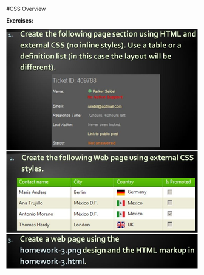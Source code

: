 #CSS Overview

**Exercises:**

![](https://raw.githubusercontent.com/BorislavIvanov/Telerik_Academy/master/Resources/Exercise%20images/CSS%20Overview%20-%20Task%201.JPG)
![](https://raw.githubusercontent.com/BorislavIvanov/Telerik_Academy/master/Resources/Exercise%20images/CSS%20Overview%20-%20Task%202.JPG)
![](https://raw.githubusercontent.com/BorislavIvanov/Telerik_Academy/master/Resources/Exercise%20images/CSS%20Overview%20-%20Task%203.JPG)
